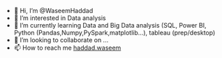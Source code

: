 - 👋 Hi, I’m @WaseemHaddad
- 👀 I’m interested in Data analysis
- 🌱 I’m currently learning Data and Big Data analysis (SQL, Power BI, Python (Pandas,Numpy,PySpark,matplotlib...), tableau (prep/desktop)
- 💞️ I’m looking to collaborate on ...
- 📫 How to reach me [haddad.waseem](https://www.linkedin.com/in/waseem-haddad/)

<!---
WaseemHaddad/WaseemHaddad is a ✨ special ✨ repository because its `README.md` (this file) appears on your GitHub profile.
You can click the Preview link to take a look at your changes.
--->
